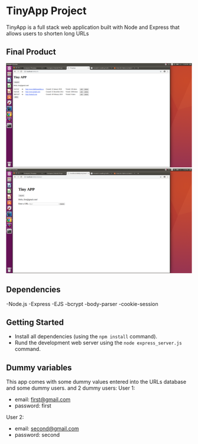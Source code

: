 # TinyApp Project
TinyApp is a full stack web application built with Node and Express that allows users to shorten long URLs

## Final Product
!["Screenshot of URLs Page: "](https://github.com/dleard/TinyApp/blob/master/docs/urls.png)
!["Screenshot of create new URL Page: "](https://github.com/dleard/TinyApp/blob/master/docs/new.png)

## Dependencies

-Node.js
-Express
-EJS
-bcrypt
-body-parser
-cookie-session

## Getting Started

- Install all dependencies (using the `npm install` command).
- Rund the development web server using the `node express_server.js` command.

## Dummy variables

This app comes with some dummy values entered into the URLs database and some dummy users.
and 2 dummy users:
User 1:
- email: first@gmail.com
- password: first

User 2:
- email: second@gmail.com
- password: second

